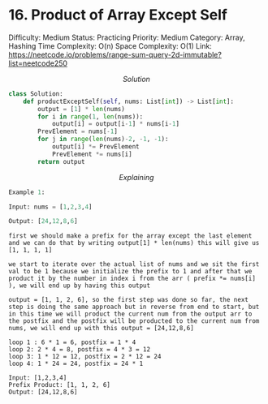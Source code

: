 # 16. Product of Array Except Self

Difficulty: Medium
Status: Practicing
Priority: Medium
Category: Array, Hashing
Time Complexity: O(n)
Space Complexity: O(1)
Link: https://neetcode.io/problems/range-sum-query-2d-immutable?list=neetcode250

$$
Solution
$$

```python
class Solution:
    def productExceptSelf(self, nums: List[int]) -> List[int]:
        output = [1] * len(nums)
        for i in range(1, len(nums)):
            output[i] = output[i-1] * nums[i-1]
        PrevElement = nums[-1]
        for j in range(len(nums)-2, -1, -1):
            output[i] *= PrevElement
            PrevElement *= nums[i]
        return output

```

$$
Explaining
$$

```python
Example 1:

Input: nums = [1,2,3,4]

Output: [24,12,8,6]
```

```
first we should make a prefix for the array except the last element and we can do that by writing output[1] * len(nums) this will give us [1, 1, 1, 1]

we start to iterate over the actual list of nums and we sit the first val to be 1 because we initialize the prefix to 1 and after that we product it by the number in index i from the arr ( prefix *= nums[i] ), we will end up by having this output

output = [1, 1, 2, 6], so the first step was done so far, the next step is doing the same approach but in reverse from end to start, but in this time we will product the current num from the output arr to the postfix and the postfix will be producted to the current num from nums, we will end up with this output = [24,12,8,6]

loop 1 : 6 * 1 = 6, postfix = 1 * 4
loop 2: 2 * 4 = 8, postfix = 4 * 3 = 12 
loop 3: 1 * 12 = 12, postfix = 2 * 12 = 24
loop 4: 1 * 24 = 24, postfix = 24 * 1

Input: [1,2,3,4]
Prefix Product: [1, 1, 2, 6]
Output: [24,12,8,6]
```